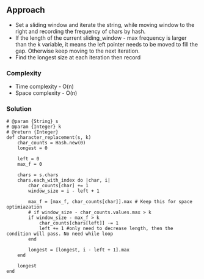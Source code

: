 ## Approach
- Set a sliding window and iterate the string, while moving window to the right and recording the frequency of chars by hash.
- If the length of the current sliding_window - max frequency is larger than the k variable, it means the left pointer needs to be moved to fill the gap. Otherwise keep moving to the next iteration.
- Find the longest size at each iteration then record

### Complexity
- Time complexity - O(n)
- Space complexity - O(n)

### Solution
```
# @param {String} s
# @param {Integer} k
# @return {Integer}
def character_replacement(s, k)
    char_counts = Hash.new(0)
    longest = 0

    left = 0
    max_f = 0

    chars = s.chars
    chars.each_with_index do |char, i|
        char_counts[char] += 1
        window_size = i - left + 1

        max_f = [max_f, char_counts[char]].max # Keep this for space optimiazation
        # if window_size - char_counts.values.max > k 
        if window_size - max_f > k 
            char_counts[chars[left]] -= 1
            left += 1 #only need to decrease length, then the condition will pass. No need while loop
        end

        longest = [longest, i - left + 1].max
    end

    longest
end
```

